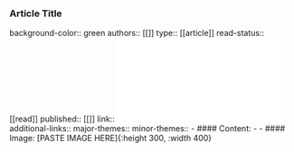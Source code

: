 ### Article Title
background-color:: green
authors:: [[]]
type:: [[article]]
read-status:: [[read]]
published:: [[]] 
link:: ![Learning_Robotic_Manipulation_of_Natural_Materials_With_Variable_Properties_for_Construction_Tasks.pdf](../assets/Learning_Robotic_Manipulation_of_Natural_Materials_With_Variable_Properties_for_Construction_Tasks_1709630190713_0.pdf) 
additional-links::
major-themes::
minor-themes::
	- #### Content:
	-
	- #### Image:
	  [PASTE IMAGE HERE]{:height 300, :width 400}